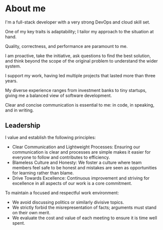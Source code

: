 # About me

I'm a full-stack developer with a very strong DevOps and cloud skill set.

One of my key traits is adaptability; I tailor my approach to the situation at hand.

Quality, correctness, and performance are paramount to me.

I am proactive, take the initiative, ask questions to find the best solution, and think beyond the scope of the original problem to understand the wider system.

I support my work, having led multiple projects that lasted more than three years.

My diverse experience ranges from investment banks to tiny startups, giving me a balanced view of software development.

Clear and concise communication is essential to me: in code, in speaking, and in writing.

## Leadership

I value and establish the following principles:

 - Clear Communication and Lightweight Processes: Ensuring our communication is clear and processes are simple makes it easier for everyone to follow and contributes to efficiency.
 - Blameless Culture and Honesty: We foster a culture where team members feel safe to be honest and mistakes are seen as opportunities for learning rather than blame.
 - Drive Towards Excellence: Continuous improvement and striving for excellence in all aspects of our work is a core commitment.

To maintain a focused and respectful work environment:

 - We avoid discussing politics or similarly divisive topics.
 - We strictly forbid the misrepresentation of facts; arguments must stand on their own merit.
 - We evaluate the cost and value of each meeting to ensure it is time well spent.